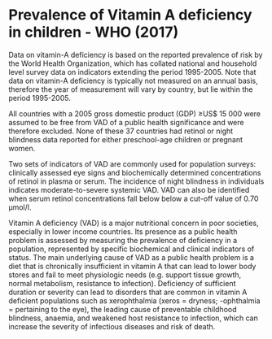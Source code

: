 # Prevalence of Vitamin A deficiency in children - WHO (2017)

Data on vitamin-A deficiency is based on the reported prevalence of risk by the World Health Organization, which has collated national and household level survey data on indicators extending the period 1995-2005. Note that data on vitamin-A deficiency is typically not measured on an annual basis, therefore the year of measurement will vary by country, but lie within the period 1995-2005.

All countries with a 2005 gross domestic product (GDP) ≥US$ 15 000 were assumed to be free from VAD of a public health significance and were therefore excluded. None of these 37 countries had retinol or night blindness data reported for either preschool-age children or pregnant women.

Two sets of indicators of VAD are commonly used for population surveys: clinically assessed eye signs and biochemically determined concentrations of retinol in plasma or serum. The incidence of night blindness in individuals indicates moderate-to-severe systemic VAD. VAD can also be identified when serum retinol concentrations fall below below a cut-off value of 0.70 µmol/l.

Vitamin A deficiency (VAD) is a major nutritional concern in poor societies, especially in lower income countries. Its presence as a public health problem is assessed by measuring the prevalence of deficiency in a population, represented by specific biochemical and clinical indicators of status. The main underlying cause of VAD as a public health problem is a diet that is chronically insufficient in vitamin A that can lead to lower body stores and fail to meet physiologic needs (e.g. support tissue growth, normal metabolism, resistance to infection). Deficiency of sufficient duration or severity can lead to disorders that are common in vitamin A deficient populations such as xerophthalmia (xeros = dryness; -ophthalmia = pertaining to the eye), the leading cause of preventable childhood blindness, anaemia, and weakened host resistance to infection, which can increase the severity of infectious diseases and risk of death.